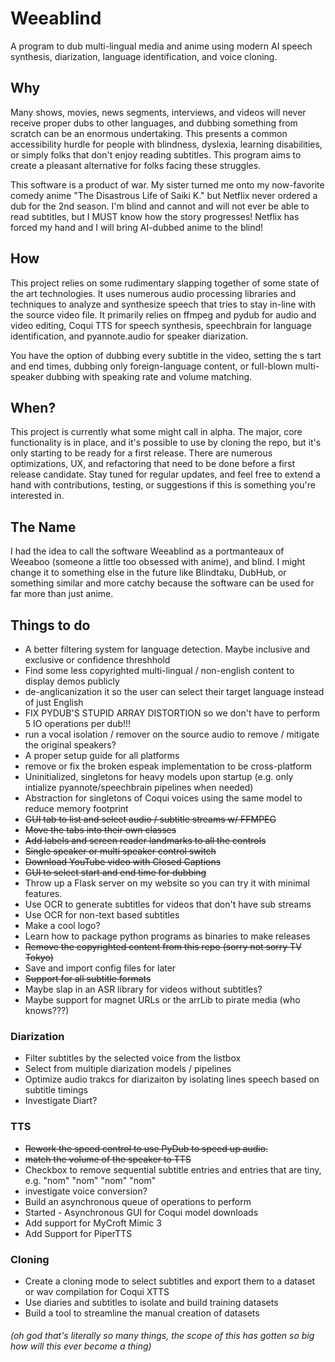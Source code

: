 # Weeablind

A program to dub multi-lingual media and anime using modern AI speech synthesis, diarization, language identification, and voice cloning.

## Why

Many shows, movies, news segments, interviews, and videos will never receive proper dubs to other languages, and dubbing something from scratch can be an enormous undertaking. This presents a common accessibility hurdle for people with blindness, dyslexia, learning disabilities, or simply folks that don't enjoy reading subtitles. This program aims to create a pleasant alternative for folks facing these struggles.

This software is a product of war. My sister turned me onto my now-favorite comedy anime "The Disastrous Life of Saiki K." but Netflix never ordered a dub for the 2nd season. I'm blind and cannot and will not ever be able to read subtitles, but I MUST know how the story progresses! Netflix has forced my hand and I will bring AI-dubbed anime to the blind!

## How

This project relies on some rudimentary slapping together of some state of the art technologies. It uses numerous audio processing libraries and techniques to analyze and synthesize speech that tries to stay in-line with the source video file. It primarily relies on ffmpeg and pydub for audio and video editing, Coqui TTS for speech synthesis, speechbrain for language identification, and pyannote.audio for speaker diarization.

You have the option of dubbing every subtitle in the video, setting the s tart and end times, dubbing only foreign-language content, or full-blown multi-speaker dubbing with speaking rate and volume matching.

## When?

This project is currently what some might call in alpha. The major, core functionality is in place, and it's possible to use by cloning the repo, but it's only starting to be ready for a first release. There are numerous optimizations, UX, and refactoring that need to be done before a first release candidate. Stay tuned for regular updates, and feel free to extend a hand with contributions, testing, or suggestions if this is something you're interested in.

## The Name

I had the idea to call the software Weeablind as a portmanteaux of Weeaboo (someone a little too obsessed with anime), and blind. I might change it to something else in the future like Blindtaku, DubHub, or something similar and more catchy because the software can be used for far more than just anime.

## Things to do
- A better filtering system for language detection. Maybe inclusive and exclusive or confidence threshhold
- Find some less copyrighted multi-lingual / non-english content to display demos publicly
- de-anglicanization it so the user can select their target language instead of just English
- FIX PYDUB'S STUPID ARRAY DISTORTION so we don't have to perform 5 IO operations per dub!!!
- run a vocal isolation / remover on the source audio to remove / mitigate the original speakers?
- A proper setup guide for all platforms
- remove or fix the broken espeak implementation to be cross-platform
- Uninitialized, singletons for heavy models upon startup (e.g. only intialize pyannote/speechbrain pipelines when needed)
- Abstraction for singletons of Coqui voices using the same model to reduce memory footprint
- ~~GUI tab to list and select audio / subtitle streams w/ FFMPEG~~
- ~~Move the tabs into their own classes~~
- ~~Add labels and screen reader landmarks to all the controls~~
- ~~Single speaker or multi speaker control switch~~
- ~~Download YouTube video with Closed Captions~~
- ~~GUI to select start and end time for dubbing~~
- Throw up a Flask server on my website so you can try it with minimal features.
- Use OCR to generate subtitles for videos that don't have sub streams
- Use OCR for non-text based subtitles
- Make a cool logo?
- Learn how to package python programs as binaries to make releases
- ~~Remove the copyrighted content from this repo (sorry not sorry TV Tokyo)~~
- Save and import config files for later
- ~~Support for all subtitle formats~~
- Maybe slap in an ASR library for videos without subtitles?
- Maybe support for magnet URLs or the arrLib to pirate media (who knows???)

### Diarization
- Filter subtitles by the selected voice from the listbox
- Select from multiple diarization models / pipelines
- Optimize audio trakcs for diarizaiton by isolating lines speech based on subtitle timings
- Investigate Diart?

### TTS

- ~~Rework the speed control to use PyDub to speed up audio.~~
- ~~match the volume of the speaker to TTS~~
- Checkbox to remove sequential subtitle entries and entries that are tiny, e.g. "nom" "nom" "nom" "nom"
- investigate voice conversion?
- Build an asynchronous queue of operations to perform
- Started - Asynchronous GUI for Coqui model downloads
- Add support for MyCroft Mimic 3
- Add Support for PiperTTS

### Cloning
- Create a cloning mode to select subtitles and export them to a dataset or wav compilation for Coqui XTTS
- Use diaries and subtitles to isolate and build training datasets
- Build a tool to streamline the manual creation of datasets

###### (oh god that's literally so many things, the scope of this has gotten so big how will this ever become a thing)
